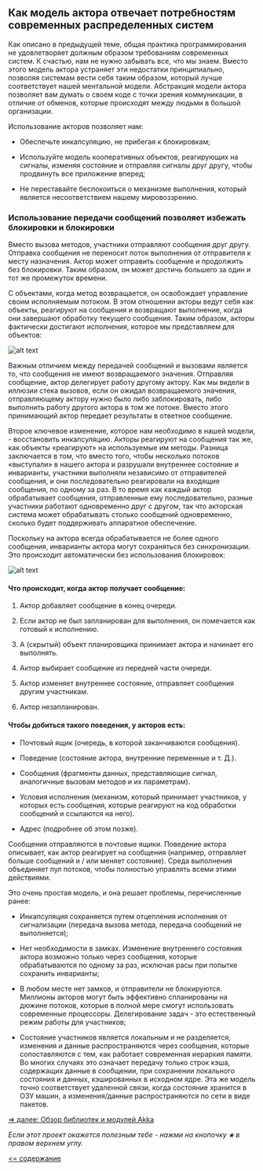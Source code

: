 ## Как модель актора отвечает потребностям современных распределенных систем

Как описано в предыдущей теме, общая практика программирования не удовлетворяет должным образом требованиям современных 
систем. К счастью, нам не нужно забывать все, что мы знаем. Вместо этого модель актора устраняет эти недостатки принципиально, 
позволяя системам вести себя таким образом, который лучше соответствует нашей ментальной модели. Абстракция модели актора
 позволяет вам думать о своем коде с точки зрения коммуникации, в отличие от обменов, которые происходят между людьми в 
 большой организации.

Использование акторов позволяет нам:

* Обеспечьте инкапсуляцию, не прибегая к блокировкам;

* Используйте модель кооперативных объектов, реагирующих на сигналы, изменяя состояние и отправляя сигналы друг другу, 
чтобы продвинуть все приложение вперед;

* Не переставайте беспокоиться о механизме выполнения, который является несоответствием нашему мировоззрению.

### Использование передачи сообщений позволяет избежать блокировки и блокировки

Вместо вызова методов, участники отправляют сообщения друг другу. Отправка сообщения не переносит поток выполнения от 
отправителя к месту назначения. Актор может отправить сообщение и продолжить без блокировки. Таким образом, он может 
достичь большего за один и тот же промежуток времени.

С объектами, когда метод возвращается, он освобождает управление своим исполняемым потоком. В этом отношении акторы 
ведут себя как объекты, реагируют на сообщения и возвращают выполнение, когда они завершают обработку текущего сообщения. 
Таким образом, акторы фактически достигают исполнения, которое мы представляем для объектов:
 
![alt text](https://github.com/steklopod/akka/blob/akka_starter/src/main/resources/images/how-the-actor-model-meets-the-needs-of-modern-distributed-systems/actor_graph.png "actor_graph")

 Важным отличием между передачей сообщений и вызовами является то, что сообщения не имеют возвращаемого значения. Отправляя 
сообщение, актор делегирует работу другому актору. Как мы видели в иллюзии стека вызовов, если он ожидал возвращаемого 
значения, отправляющему актору нужно было либо заблокировать, либо выполнить работу другого актора в том же потоке. 
Вместо этого принимающий актор передает результаты в ответное сообщение.

 Второе ключевое изменение, которое нам необходимо в нашей модели, - восстановить инкапсуляцию. Акторы реагируют на 
сообщения так же, как объекты «реагируют» на используемые им методы. Разница заключается в том, что вместо того, чтобы 
несколько потоков «выступали» в нашего актора и разрушали внутреннее состояние и инварианты, участники выполняли независимо 
от отправителей сообщения, и они последовательно реагировали на входящие сообщения, по одному за раз. В то время как каждый 
актор обрабатывает сообщения, отправленные ему последовательно, разные участники работают одновременно друг с другом, так 
что акторская система может обрабатывать столько сообщений одновременно, сколько будет поддерживать аппаратное обеспечение.

 Поскольку на актора всегда обрабатывается не более одного сообщения, инварианты актора могут сохраняться без синхронизации. 
Это происходит автоматически без использования блокировок:

![alt text](https://github.com/steklopod/akka/blob/akka_starter/src/main/resources/images/how-the-actor-model-meets-the-needs-of-modern-distributed-systems/serialized_timeline_invariants.png "serialized_timeline_invariants")

#### Что происходит, когда актор получает сообщение:

1. Актор добавляет сообщение в конец очереди.

2. Если актор не был запланирован для выполнения, он помечается как готовый к исполнению.

3. A (скрытый) объект планировщика принимает актора и начинает его выполнять.

4. Актор выбирает сообщение из передней части очереди.

5. Актор изменяет внутреннее состояние, отправляет сообщения другим участникам.

6. Актор незапланирован.

#### Чтобы добиться такого поведения, у акторов есть:

* Почтовый ящик (очередь, в которой заканчиваются сообщения).

* Поведение (состояние актора, внутренние переменные и т. Д.).

* Сообщения (фрагменты данных, представляющие сигнал, аналогичные вызовам методов и их параметрам).

* Условия исполнения (механизм, который принимает участников, у которых есть сообщения, которые реагируют на код обработки сообщений и ссылаются на него).

* Адрес (подробнее об этом позже).

Сообщения отправляются в почтовые ящики. Поведение актора описывает, как актор реагирует на сообщения (например, отправляет 
больше сообщений и / или меняет состояние). Среда выполнения объединяет пул потоков, чтобы полностью управлять всеми этими действиями.

Это очень простая модель, и она решает проблемы, перечисленные ранее:

* Инкапсуляция сохраняется путем отцепления исполнения от сигнализации (передача вызова метода, передача сообщений не выполняется);

* Нет необходимости в замках. Изменение внутреннего состояния актора возможно только через сообщения, которые обрабатываются 
по одному за раз, исключая расы при попытке сохранить инварианты;

* В любом месте нет замков, и отправители не блокируются. Миллионы акторов могут быть эффективно спланированы на дюжине 
потоков, которые в полной мере смогут использовать современные процессоры. Делегирование задач - это естественный режим 
работы для участников;

* Состояние участников является локальным и не разделяется, изменения и данные распространяются через сообщения, которые 
сопоставляются с тем, как работает современная иерархия памяти. Во многих случаях это означает передачу только строк кэша, 
содержащих данные в сообщении, при сохранении локального состояния и данных, кэшированных в исходном ядре. Эта же модель 
точно соответствует удаленной связи, когда состояние хранится в ОЗУ машин, а изменения/данные распространяются по сети 
в виде пакетов.


[=> далее: Обзор библиотек и модулей Akka](https://github.com/steklopod/akka/blob/akka_starter/src/main/resources/readmes/overview-of-akka-libraries-and-modules.md)

_Если этот проект окажется полезным тебе - нажми на кнопочку **`★`** в правом верхнем углу._

[<= содержание](https://github.com/steklopod/akka/blob/akka_starter/readme.md)